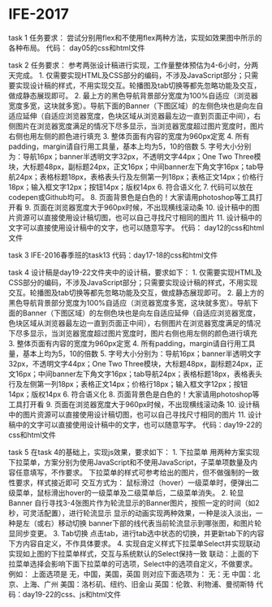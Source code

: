 # IFE-2017
task 1
    任务要求：
        尝试分别用flex和不使用flex两种方法，实现如效果图中所示的各种布局。
    代码：
        day05的css和html文件


task 2
    任务要求：
        参考两张设计稿进行实现，工作量整体预估为4-6小时，分两天完成。
        1. 仅需要实现HTML及CSS部分的编码，不涉及JavaScript部分；只需要实现设计稿的样式，不用实现交互。轮播图及tab切换等都先忽略功能及交互，做成静态展现即可。
        2. 最上方的黑色导航背景部分宽度为100%自适应（浏览器宽度多宽，这块就多宽）。导航下面的Banner（下图区域）的左侧色块也是向左自适应延伸（自适应浏览器宽度，色块区域从浏览器最左边一直到页面正中间），右侧图片在浏览器宽度满足的情况下尽多显示，当浏览器宽度超过图片宽度时，图片右侧也用左侧的颜色进行填充
        3. 整体页面有内容的宽度为960px定宽
        4. 所有padding，margin请自行用工具量，基本上均为5，10的倍数
        5. 字号大小分别为：导航16px；banner半透明文字32px，不透明文字44px；One Two Three模块，大标题48px，副标题24px，正文16px；中间banner左下角文字16px；tab导航24px；表格标题18px，表格表头行及左侧第一列18px；表格正文14px；价格行18px；输入框文字12px；按钮14px；版权14px
        6. 符合语义化
        7. 代码可以放在codepen或Github均可。
        8. 页面背景色是白色的！大家请用photoshop等工具打开看
        9. 页面在浏览器宽度大于960px时候，不出现横线滚动条
        10. 设计稿中的图片资源可以直接使用设计稿切图，也可以自己寻找尺寸相同的图片
        11. 设计稿中的文字可以直接使用设计稿中的文字，也可以随意写字。
    代码：
        day12的css和html文件


task 3
    IFE-2016春季班的task13
    代码：day17-18的css和html文件


task 4
    设计稿是day19-22文件夹中的设计稿，要求如下：
    1. 仅需要实现HTML及CSS部分的编码，不涉及JavaScript部分；只需要实现设计稿的样式，不用实现交互。轮播图及tab切换等都先忽略功能及交互，做成静态展现即可。
    2. 最上方的黑色导航背景部分宽度为100%自适应（浏览器宽度多宽，这块就多宽）。导航下面的Banner（下图区域）的左侧色块也是向左自适应延伸（自适应浏览器宽度，色块区域从浏览器最左边一直到页面正中间），右侧图片在浏览器宽度满足的情况下尽多显示，当浏览器宽度超过图片宽度时，图片右侧也用左侧的颜色进行填充
    3. 整体页面有内容的宽度为960px定宽
    4. 所有padding，margin请自行用工具量，基本上均为5，10的倍数
    5. 字号大小分别为：导航16px；banner半透明文字32px，不透明文字44px；One Two Three模块，大标题48px，副标题24px，正文16px；中间banner左下角文字16px；tab导航24px；表格标题18px，表格表头行及左侧第一列18px；表格正文14px；价格行18px；输入框文字12px；按钮14px；版权14px
    6. 符合语义化
    8. 页面背景色是白色的！大家请用photoshop等工具打开看
    9. 页面在浏览器宽度大于960px时候，不出现横线滚动条
    10. 设计稿中的图片资源可以直接使用设计稿切图，也可以自己寻找尺寸相同的图片
    11. 设计稿中的文字可以直接使用设计稿中的文字，也可以随意写字。
    代码：day19-22的css和html文件

task 5
    在task 4的基础上，实现js效果，要求如下：
    1. 下拉菜单
    用两种方案实现下拉菜单，方案分别为使用JavaScript和不使用JavaScript，子菜单项数量及内容任意填写，不作要求。
    下拉菜单的样式可参考给出的图片，但不做强制的一致性要求，样式接近即可
    交互方式为：
    鼠标滑过（hover）一级菜单时，便弹出二级菜单，鼠标滑出hover的一级菜单及二级菜单后，二级菜单消失。
    2. 轮显Banner
    自行寻找3-4张图片作为轮流显示的Banner图片，按照一定的时间（如2秒，可灵活配置），进行轮流显示
    显示的动画实现两种效果，一种是淡入淡出，一种是左（或右）移动切换
    banner下部的线代表当前轮流显示到哪张图，和图片轮显同步变更。
    3. Tab切换
    点击tab，进行tab选中状态的切换，并更新tab下的内容
    下方内容自定义，不作具体要求。
    4. 实现自定义样式下拉菜单Select并实现联动
    实现如上图的下拉菜单样式，交互与系统默认的Select保持一致
    联动：上面的下拉菜单选择会影响下面下拉菜单的可选项，Select中的选项自定义，不做要求。
    例如：
    上面选项是 无，中国，美国，英国
    则对应下面选项为：
    无：无
    中国：北京、上海、广州
    美国：洛杉矶、纽约、旧金山
    英国：伦敦、利物浦、曼彻斯特
    代码：day19-22的css、js和html文件